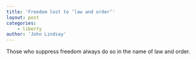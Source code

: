 ```yaml
---
title: 'Freedom lost to ‘law and order’'
layout: post
categories:
    - liberty
author: 'John Lindsay'
---
```


Those who suppress freedom always do so in the name of law and order.
